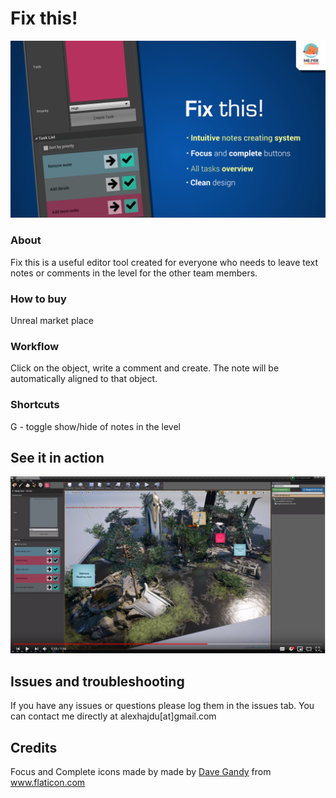 # Fix this!

![fixthis](/Resources/ft2.png)

### About 

Fix this is a useful editor tool created for everyone who needs to leave text notes or comments in the level for the other team members.

### How to buy

Unreal market place

### Workflow

Click on the object, write a comment and create. The note will be automatically aligned to that object.

### Shortcuts
G - toggle show/hide of notes in the level

## See it in action
[![youtube tutorial](/Resources/ft_youtube.png)](https://youtu.be/5OI5-ibnpgU 
"YouTube")

## Issues and troubleshooting

If you have any issues or questions please log them in the issues tab. You can contact me directly at alexhajdu[at]gmail.com

## Credits
Focus and Complete icons made by made by [Dave Gandy](https://www.flaticon.com/authors/dave-gandy) from www.flaticon.com 


